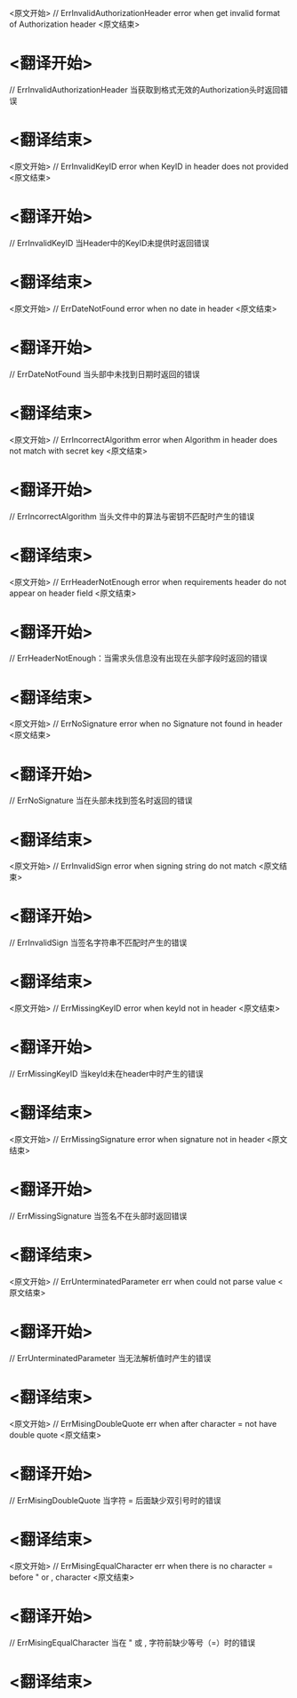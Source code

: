 
<原文开始>
// ErrInvalidAuthorizationHeader error when get invalid format of Authorization header
<原文结束>

# <翻译开始>
// ErrInvalidAuthorizationHeader 当获取到格式无效的Authorization头时返回错误
# <翻译结束>


<原文开始>
// ErrInvalidKeyID error when KeyID in header does not provided
<原文结束>

# <翻译开始>
// ErrInvalidKeyID 当Header中的KeyID未提供时返回错误
# <翻译结束>


<原文开始>
// ErrDateNotFound error when no date in header
<原文结束>

# <翻译开始>
// ErrDateNotFound 当头部中未找到日期时返回的错误
# <翻译结束>


<原文开始>
// ErrIncorrectAlgorithm error when Algorithm in header does not match with secret key
<原文结束>

# <翻译开始>
// ErrIncorrectAlgorithm 当头文件中的算法与密钥不匹配时产生的错误
# <翻译结束>


<原文开始>
// ErrHeaderNotEnough error when requirements header do not appear on header field
<原文结束>

# <翻译开始>
// ErrHeaderNotEnough：当需求头信息没有出现在头部字段时返回的错误
# <翻译结束>


<原文开始>
// ErrNoSignature error when no Signature not found in header
<原文结束>

# <翻译开始>
// ErrNoSignature 当在头部未找到签名时返回的错误
# <翻译结束>


<原文开始>
// ErrInvalidSign error when signing string do not match
<原文结束>

# <翻译开始>
// ErrInvalidSign 当签名字符串不匹配时产生的错误
# <翻译结束>


<原文开始>
// ErrMissingKeyID error when keyId not in header
<原文结束>

# <翻译开始>
// ErrMissingKeyID 当keyId未在header中时产生的错误
# <翻译结束>


<原文开始>
// ErrMissingSignature error when signature not in header
<原文结束>

# <翻译开始>
// ErrMissingSignature 当签名不在头部时返回错误
# <翻译结束>


<原文开始>
// ErrUnterminatedParameter err when could not parse value
<原文结束>

# <翻译开始>
// ErrUnterminatedParameter 当无法解析值时产生的错误
# <翻译结束>


<原文开始>
// ErrMisingDoubleQuote err when after character = not have double quote
<原文结束>

# <翻译开始>
// ErrMisingDoubleQuote 当字符 = 后面缺少双引号时的错误
# <翻译结束>


<原文开始>
// ErrMisingEqualCharacter err when there is no character = before " or , character
<原文结束>

# <翻译开始>
// ErrMisingEqualCharacter 当在 " 或 , 字符前缺少等号（=）时的错误
# <翻译结束>

